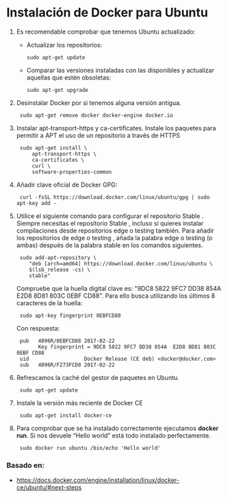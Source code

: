 # Instalación de Docker para Ubuntu

1. Es recomendable comprobar que tenemos Ubuntu actualizado:
    - Actualizar los repositorios:

          sudo apt-get update
    - Comparar las versiones instaladas con las disponibles y actualizar aquellas que estén obsoletas:

          sudo apt-get upgrade
1. Desinstalar Docker por si tenemos alguna versión antigua.

        sudo apt-get remove docker docker-engine docker.io
1. Instalar apt-transport-https y ca-certificates. Instale los paquetes para permitir a APT el uso de un repositorio a través de HTTPS

        sudo apt-get install \
            apt-transport-https \
            ca-certificates \
            curl \
            software-properties-common
1. Añadir clave oficial de Docker GPG:

        curl -fsSL https://download.docker.com/linux/ubuntu/gpg | sudo apt-key add -
1. Utilice el siguiente comando para configurar el repositorio Stable . Siempre necesitas el repositorio Stable , incluso si quieres instalar compilaciones desde repositorios edge o testing también. Para añadir los repositorios de edge o testing , añada la palabra edge o testing (o ambas) después de la palabra stable en los comandos siguientes.

        sudo add-apt-repository \
           "deb [arch=amd64] https://download.docker.com/linux/ubuntu \
           $(lsb_release -cs) \
           stable"

    Compruebe que la huella digital clave es: "9DC8 5822 9FC7 DD38 854A E2D8 8D81 803C 0EBF CD88". Para ello busca utilizando los últimos 8 caracteres de la huella:

        sudo apt-key fingerprint 0EBFCD88
    Con respuesta:

        pub   4096R/0EBFCD88 2017-02-22
              Key fingerprint = 9DC8 5822 9FC7 DD38 854A  E2D8 8D81 803C 0EBF CD88
        uid                  Docker Release (CE deb) <docker@docker.com>
        sub   4096R/F273FCD8 2017-02-22

1. Refrescamos la caché del gestor de paquetes en Ubuntu.

        sudo apt-get update
1. Instale la versión más reciente de Docker CE

        sudo apt-get install docker-ce

1. Para comprobar que se ha instalado correctamente ejecutamos **docker run**. Si nos devuele “Hello world” está todo instalado perfectamente.

        sudo docker run ubuntu /bin/echo 'Hello world'

### Basado en:
- https://docs.docker.com/engine/installation/linux/docker-ce/ubuntu/#next-steps

